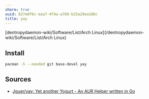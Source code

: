 ```yaml
---
share: true
uuid: 827e0f6c-eaa7-4f4a-a768-b25a29ea186c
title: yay
---
```

[dentropydaemon-wiki/Software/List/Arch Linux](/dentropydaemon-wiki/Software/List/Arch Linux)

## Install

``` bash
pacman -S --needed git base-devel yay
```

## Sources
* [Jguer/yay: Yet another Yogurt - An AUR Helper written in Go](https://github.com/Jguer/yay)